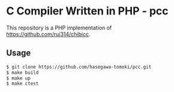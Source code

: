# C Compiler Written in PHP - pcc

This repository is a PHP implementation of https://github.com/rui314/chibicc.

## Usage

```bash
$ git clone https://github.com/hasegawa-tomoki/pcc.git
$ make build
$ make up
$ make ctest
```
